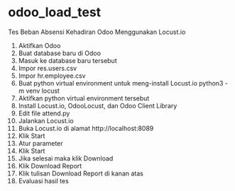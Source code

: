 # odoo_load_test
Tes Beban Absensi Kehadiran Odoo Menggunakan Locust.io

1. Aktifkan Odoo
2. Buat database baru di Odoo
3. Masuk ke database baru tersebut
4. Impor res.users.csv
5. Impor hr.employee.csv
6. Buat python virtual environment untuk meng-install Locust.io
       python3 -m venv locust
7. Aktifkan python virtual environment tersebut
8. Install Locust.io, OdooLocust, dan Odoo Client Library
9. Edit file attend.py
10. Jalankan Locust.io
11. Buka Locust.io di alamat http://localhost:8089
12. Klik Start
13. Atur parameter
14. Klik Start
15. Jika selesai maka klik Download
16. Klik Download Report
17. Klik tulisan Download Report di kanan atas
18. Evaluasi hasil tes
